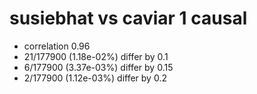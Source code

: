 # susiebhat vs caviar  1 causal

- correlation 0.96
- 21/177900 (1.18e-02%) differ by 0.1
- 6/177900 (3.37e-03%) differ by 0.15
- 2/177900 (1.12e-03%) differ by 0.2


